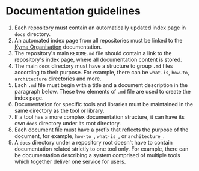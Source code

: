 # Documentation guidelines

1. Each repository must contain an automatically updated index page in `docs` directory.
2. An automated index page from all repositories must be linked to the [Kyma Organisation](https://github.tools.sap/kyma/documentation) documentation.
3. The repository's main `README.md` file should contain a link to the repository's index page, where all documentation content is stored.
4. The main `docs` directory must have a structure to group `.md` files according to their purpose. For example, there can be `what-is`, `how-to`, `architecture` directories and more.
5. Each `.md` file must begin with a title and a document description in the paragraph below. These two elements of `.md` file are used to create the index page.
6. Documentation for specific tools and libraries must be maintained in the same directory as the tool or library.
7. If a tool has a more complex documentation structure, it can have its own `docs` directory under its root directory.
8. Each document file must have a prefix that reflects the purpose of the document, for example, `how-to_`, `what-is_`, or `architecture_`.
9. A `docs` directory under a repository root doesn't have to contain documentation related strictly to one tool only. For example, there can be documentation describing a system comprised of multiple tools which together deliver one service for users.
